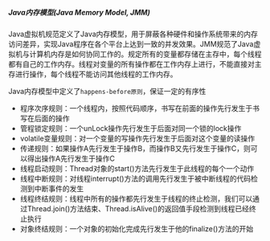 ##### Java内存模型(Java Memory Model, JMM)
Java虚拟机规范定义了Java内存模型，用于屏蔽各种硬件和操作系统带来的内存访问差异，实现Java程序在各个平台上达到一致的并发效果。JMM规范了Java虚拟机与计算机内存是如何协同工作的。规定所有的变量都存储在主存中，每个线程都有自己的工作内存。线程对变量的所有操作都在工作内存上进行，不能直接对主存进行操作，每个线程不能访问其他线程的工作内存。

Java内存模型中定义了`happens-before原则`，保证一定的有序性
* 程序次序规则：一个线程内，按照代码顺序，书写在前面的操作先行发生于书写在后面的操作
* 管程锁定规则：一个unLock操作先行发生于后面对同一个锁的lock操作
* volatile变量规则：对一个变量的写操作先行发生于后面对这个变量的读操作
* 传递规则：如果操作A先行发生于操作B，而操作B又先行发生于操作C，则可以得出操作A先行发生于操作C
* 线程启动规则：Thread对象的start()方法先行发生于此线程的每个一个动作
* 线程中断规则：对线程interrupt()方法的调用先行发生于被中断线程的代码检测到中断事件的发生
* 线程终结规则：线程中所有的操作都先行发生于线程的终止检测，我们可以通过Thread.join()方法结束、Thread.isAlive()的返回值手段检测到线程已经终止执行
* 对象终结规则：一个对象的初始化完成先行发生于他的finalize()方法的开始